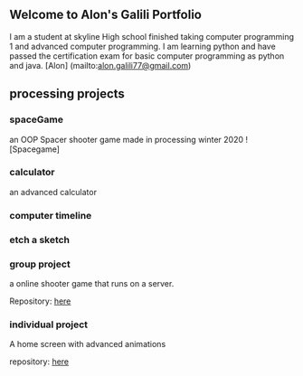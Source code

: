 ## Welcome to Alon's Galili Portfolio

I am a student at skyline High school finished taking computer programming 1 and advanced computer programming. I am learning python and have passed the certification exam for basic computer programming as python and java. [Alon]
(mailto:alon.galili77@gmail.com)

## processing projects

### spaceGame


an OOP Spacer shooter game made in processing winter 2020
![Spacegame]

### calculator
an advanced calculator

### computer timeline

### etch a sketch

### group project
a online shooter game that runs on a server. 

Repository: [here](https://github.com/asuradev99/CP2-Group-project)

### individual project
A home screen with advanced animations

repository: [here](https://github.com/Alongalili0/AlonIndividualProject)
